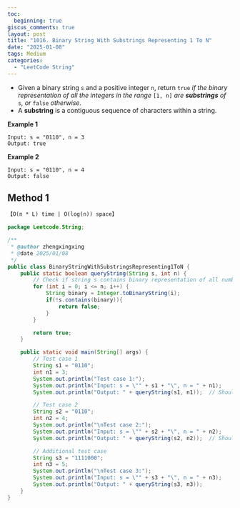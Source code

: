 ```yaml
---
toc:
  beginning: true
giscus_comments: true
layout: post
title: "1016. Binary String With Substrings Representing 1 To N"
date: "2025-01-08"
tags: Medium
categories:
  - "LeetCode String"
---
```



- Given a binary string `s` and a positive integer `n`, return `true` *if the binary representation of all the integers in the range* `[1, n]` *are **substrings** of* `s`*, or* `false` *otherwise*.
- A **substring** is a contiguous sequence of characters within a string.

**Example 1**

```
Input: s = "0110", n = 3
Output: true
```

**Example 2**

```
Input: s = "0110", n = 4
Output: false
```

## Method 1

```tex
【O(n * L) time | O(log(n)) space】
```

```java
package Leetcode.String;

/**
 * @author zhengxingxing
 * @date 2025/01/08
 */
public class BinaryStringWithSubstringsRepresenting1ToN {
    public static boolean queryString(String s, int n) {
        // Check if string s contains binary representation of all numbers from 0 to n
        for (int i = 0; i <= n; i++) {
            String binary = Integer.toBinaryString(i);
            if(!s.contains(binary)){
                return false;
            }
        }

        return true;
    }

    public static void main(String[] args) {
        // Test case 1
        String s1 = "0110";
        int n1 = 3;
        System.out.println("Test case 1:");
        System.out.println("Input: s = \"" + s1 + "\", n = " + n1);
        System.out.println("Output: " + queryString(s1, n1));  // Should output true

        // Test case 2
        String s2 = "0110";
        int n2 = 4;
        System.out.println("\nTest case 2:");
        System.out.println("Input: s = \"" + s2 + "\", n = " + n2);
        System.out.println("Output: " + queryString(s2, n2));  // Should output false

        // Additional test case
        String s3 = "1111000";
        int n3 = 5;
        System.out.println("\nTest case 3:");
        System.out.println("Input: s = \"" + s3 + "\", n = " + n3);
        System.out.println("Output: " + queryString(s3, n3));
    }
}
```





